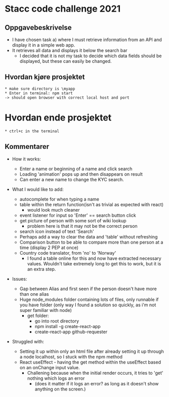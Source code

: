 # Stacc code challenge 2021

## Oppgavebeskrivelse
* I have chosen task a) where I must retrieve information from an API and display it in a simple web app.
* It retrieves all data and displays it below the search bar
    - I decided that it is not my task to decide which data fields should be displayed, but these can easily be changed.

## Hvordan kjøre prosjektet
    * make sure directory is \myapp
    * Enter in terminal: npm start
    -> should open browser with correct local host and port
# Hvordan ende prosjektet
    * ctrl+c in the terminal


## Kommentarer
- How it works:
    * Enter a name or beginning of a name and click search
    * Loading 'animation' pops up and then disappears on result
    * Can enter a new name to change the KYC search.
- What I would like to add:
    * autocomplete for when typing a name
    * table within the return function(isn't as trivial as expected with react)
        - would look much cleaner
    * event listener for input so 'Enter' == search button click
    * get picture of person with some sort of wiki lookup
        - problem here is that it may not be the correct person
    * search icon instead of text 'Search'
    * Perhaps add a way to clear the data and 'table' without refreshing
    * Comparison button to be able to compare more than one person at a time (display 2 PEP at once)
    * Country code translator, from 'no' to 'Norway'
        - I found a table online for this and now have extracted necessary values. Wouldn't take extremely long to get this to work, but it is an extra step.

- Issues:
    * Gap between Alias and first seen if the person doesn't have more than one alias
    * Huge node_modules folder containing lots of files, only runnable if you have folder (only way I found a solution so quickly, as i'm not super familiar with node)
        - get folder:
            * go into root directory
            * npm install -g create-react-app
            * create-react-app github-requester

- Struggled with:
    * Setting it up within only an html file after already setting it up through a node localhost, so I stuck with the npm method
    * React useEffect - having the get method within the useEffect based on an onChange input value.
        - Challening because when the initial render occurs, it tries to 'get' nothing which logs an error
            - (does it matter if it logs an error? as long as it doesn't show anything on the screen.)
